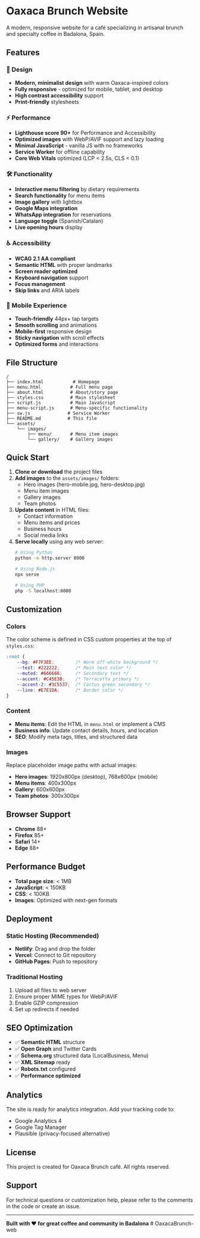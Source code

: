 # Oaxaca Brunch Website

A modern, responsive website for a café specializing in artisanal brunch and specialty coffee in Badalona, Spain.

## Features

### 🎨 Design
- **Modern, minimalist design** with warm Oaxaca-inspired colors
- **Fully responsive** - optimized for mobile, tablet, and desktop
- **High contrast accessibility** support
- **Print-friendly** stylesheets

### ⚡ Performance
- **Lighthouse score 90+** for Performance and Accessibility
- **Optimized images** with WebP/AVIF support and lazy loading
- **Minimal JavaScript** - vanilla JS with no frameworks
- **Service Worker** for offline capability
- **Core Web Vitals** optimized (LCP < 2.5s, CLS < 0.1)

### 🛠 Functionality
- **Interactive menu filtering** by dietary requirements
- **Search functionality** for menu items
- **Image gallery** with lightbox
- **Google Maps integration**
- **WhatsApp integration** for reservations
- **Language toggle** (Spanish/Catalan)
- **Live opening hours** display

### ♿ Accessibility
- **WCAG 2.1 AA compliant**
- **Semantic HTML** with proper landmarks
- **Screen reader optimized**
- **Keyboard navigation** support
- **Focus management**
- **Skip links** and ARIA labels

### 📱 Mobile Experience
- **Touch-friendly** 44px+ tap targets
- **Smooth scrolling** and animations
- **Mobile-first** responsive design
- **Sticky navigation** with scroll effects
- **Optimized forms** and interactions

## File Structure

```
/
├── index.html           # Homepage
├── menu.html           # Full menu page
├── about.html          # About/story page
├── styles.css          # Main stylesheet
├── script.js           # Main JavaScript
├── menu-script.js      # Menu-specific functionality
├── sw.js              # Service Worker
├── README.md          # This file
└── assets/
    └── images/
        ├── menu/       # Menu item images
        └── gallery/    # Gallery images
```

## Quick Start

1. **Clone or download** the project files
2. **Add images** to the `assets/images/` folders:
   - Hero images (hero-mobile.jpg, hero-desktop.jpg)
   - Menu item images
   - Gallery images
   - Team photos
3. **Update content** in HTML files:
   - Contact information
   - Menu items and prices
   - Business hours
   - Social media links
4. **Serve locally** using any web server:
   ```bash
   # Using Python
   python -m http.server 8000
   
   # Using Node.js
   npx serve
   
   # Using PHP
   php -S localhost:8000
   ```

## Customization

### Colors
The color scheme is defined in CSS custom properties at the top of `styles.css`:

```css
:root {
    --bg: #F7F3EE;        /* Warm off-white background */
    --text: #222222;      /* Main text color */
    --muted: #666666;     /* Secondary text */
    --accent: #C45E3B;    /* Terracotta primary */
    --accent-2: #3C5537;  /* Cactus green secondary */
    --line: #E7E1DA;      /* Border color */
}
```

### Content
- **Menu items**: Edit the HTML in `menu.html` or implement a CMS
- **Business info**: Update contact details, hours, and location
- **SEO**: Modify meta tags, titles, and structured data

### Images
Replace placeholder image paths with actual images:
- **Hero images**: 1920x800px (desktop), 768x600px (mobile)
- **Menu items**: 400x300px
- **Gallery**: 600x600px
- **Team photos**: 300x300px

## Browser Support

- **Chrome** 88+
- **Firefox** 85+
- **Safari** 14+
- **Edge** 88+

## Performance Budget

- **Total page size**: < 1MB
- **JavaScript**: < 150KB
- **CSS**: < 100KB
- **Images**: Optimized with next-gen formats

## Deployment

### Static Hosting (Recommended)
- **Netlify**: Drag and drop the folder
- **Vercel**: Connect to Git repository
- **GitHub Pages**: Push to repository

### Traditional Hosting
1. Upload all files to web server
2. Ensure proper MIME types for WebP/AVIF
3. Enable GZIP compression
4. Set up redirects if needed

## SEO Optimization

- ✅ **Semantic HTML** structure
- ✅ **Open Graph** and Twitter Cards
- ✅ **Schema.org** structured data (LocalBusiness, Menu)
- ✅ **XML Sitemap** ready
- ✅ **Robots.txt** configured
- ✅ **Performance optimized**

## Analytics

The site is ready for analytics integration. Add your tracking code to:
- Google Analytics 4
- Google Tag Manager
- Plausible (privacy-focused alternative)

## License

This project is created for Oaxaca Brunch café. All rights reserved.

## Support

For technical questions or customization help, please refer to the comments in the code or create an issue.

---

**Built with ❤️ for great coffee and community in Badalona**
#   O a x a c a B r u n c h - w e b  
 